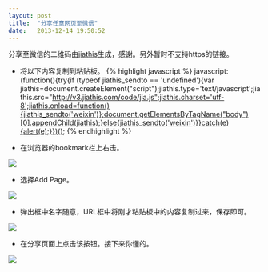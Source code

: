 ```yaml
---
layout: post
title:  "分享任意网页至微信"
date:   2013-12-14 19:50:52
---
```


分享至微信的二维码由<a href="http://jiathis.com" target="_blank">jiathis</a>生成，感谢。另外暂时不支持https的链接。

* 将以下内容复制到粘贴板。
{% highlight javascript %}
javascript:(function(){try{if (typeof jiathis_sendto == 'undefined'){var jiathis=document.createElement("script");jiathis.type='text/javascript';jiathis.src="http://v3.jiathis.com/code/jia.js";jiathis.charset='utf-8';jiathis.onload=function(){jiathis_sendto('weixin')};document.getElementsByTagName("body")[0].appendChild(jiathis);}else{jiathis_sendto('weixin')}}catch(e){alert(e);}})();
{% endhighlight %}

* 在浏览器的bookmark栏上右击。

![]({{site.baseurl}}/assets/images/20131214/2.jpg)

* 选择Add Page。

![]({{site.baseurl}}/assets/images/20131214/3.jpg)

* 弹出框中名字随意，URL框中将刚才粘贴板中的内容复制过来，保存即可。

![]({{site.baseurl}}/assets/images/20131214/4.jpg)

* 在分享页面上点击该按钮。接下来你懂的。

![]({{site.baseurl}}/assets/images/20131214/5.jpg)

